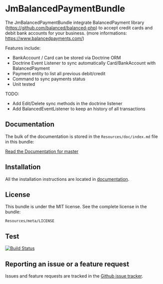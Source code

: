 JmBalancedPaymentBundle
=======================

The JmBalancedPaymentBundle integrate BalancedPayment library (https://github.com/balanced/balanced-php) 
to accept credit cards and debit bank accounts for your business. (more informations: https://www.balancedpayments.com/)

Features include:
- BankAccount / Card can be stored via Doctrine ORM
- Doctrine Event Listener to sync automatically Card/BankAccount with
  BalancedPayment
- Payment entity to list all previous debit/credit
- Command to sync payments status
- Unit tested

TODO: 
- Add Edit/Delete sync methods in the doctrine listener
- Add BalancedEventListener to keep an history of all transactions


Documentation
-------------

The bulk of the documentation is stored in the `Resources/doc/index.md`
file in this bundle:

[Read the Documentation for master](https://github.com/jeremymarc/JmBalancedPaymentBundle/blob/master/Resources/doc/index.md)


Installation
------------

All the installation instructions are located in
[documentation](https://github.com/jeremymarc/JmBalancedPaymentBundle/blob/master/Resources/doc/index.md).


License
-------

This bundle is under the MIT license. See the complete license in the bundle:

    Resources/meta/LICENSE


Test
----
[![Build
Status](https://travis-ci.org/jeremymarc/JmBalancedPaymentBundle.png?branch=master)](https://travis-ci.org/jeremymarc/JmBalancedPaymentBundle)


Reporting an issue or a feature request
---------------------------------------

Issues and feature requests are tracked in the [Github issue
tracker](https://github.com/FriendsOfSymfony/JmBalancedPaymentBundle/issues).
